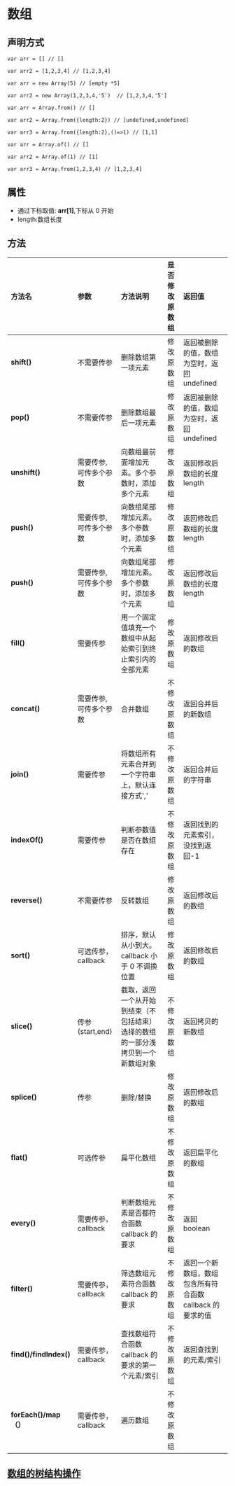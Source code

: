 # 数组

## 声明方式

```
var arr = [] // []

var arr2 = [1,2,3,4] // [1,2,3,4]
```

```
var arr = new Array(5) // [empty *5]

var arr2 = new Array(1,2,3,4,'5')  // [1,2,3,4,'5']
```

```
var arr = Array.from() // []

var arr2 = Array.from({length:2}) // [undefined,undefined]

var arr3 = Array.from({length:2},()=>1) // [1,1]
```

```
var arr = Array.of() // []

var arr2 = Array.of(1) // [1]

var arr3 = Array.from(1,2,3,4) // [1,2,3,4]
```

## 属性

- 通过下标取值: **arr[1]**,下标从 0 开始
- length:数组长度

## 方法

| 方法名                 | 参数                  | 方法说明                                                                         | 是否修改原数组 | 返回值                                                   |
| :--------------------- | :-------------------- | :------------------------------------------------------------------------------- | :------------- | :------------------------------------------------------- |
| **shift()**            | 不需要传参            | 删除数组第一项元素                                                               | 修改原数组     | 返回被删除的值，数组为空时，返回 undefined               |
| **pop()**              | 不需要传参            | 删除数组最后一项元素                                                             | 修改原数组     | 返回被删除的值，数组为空时，返回 undefined               |
| **unshift()**          | 需要传参,可传多个参数 | 向数组最前面增加元素。多个参数时，添加多个元素                                   | 修改原数组     | 返回修改后数组的长度 length                              |
| **push()**             | 需要传参,可传多个参数 | 向数组尾部增加元素。多个参数时，添加多个元素                                     | 修改原数组     | 返回修改后数组的长度 length                              |
| **push()**             | 需要传参,可传多个参数 | 向数组尾部增加元素。多个参数时，添加多个元素                                     | 修改原数组     | 返回修改后数组的长度 length                              |
| **fill()**             | 需要传参              | 用一个固定值填充一个数组中从起始索引到终止索引内的全部元素                       | 修改原数组     | 返回修改后的数组                                         |
| **concat()**           | 需要传参,可传多个参数 | 合并数组                                                                         | 不修改原数组   | 返回合并后的新数组                                       |
| **join()**             | 需要传参              | 将数组所有元素合并到一个字符串上，默认连接方式','                                | 不修改原数组   | 返回合并后的字符串                                       |
| **indexOf()**          | 需要传参              | 判断参数值是否在数组存在                                                         | 不修改原数组   | 返回找到的元素索引，没找到返回-1                         |
| **reverse()**          | 不需要传参            | 反转数组                                                                         | 修改原数组     | 返回修改后的数组                                         |
| **sort()**             | 可选传参，callback    | 排序，默认从小到大。callback 小于 0 不调换位置                                   | 修改原数组     | 返回修改后的数组                                         |
| **slice()**            | 传参(start,end)       | 截取，返回一个从开始到结束（不包括结束）选择的数组的一部分浅拷贝到一个新数组对象 | 不修改原数组   | 返回拷贝的新数组                                         |
| **splice()**           | 传参                  | 删除/替换                                                                        | 修改原数组     | 返回修改后的数组                                         |
| **flat()**             | 可选传参              | 扁平化数组                                                                       | 不修改原数组   | 返回扁平化的数组                                         |
| **every()**            | 需要传参，callback    | 判断数组元素是否都符合函数 callback 的要求                                       | 不修改原数组   | 返回 boolean                                             |
| **filter()**           | 需要传参，callback    | 筛选数组元素符合函数 callback 的要求                                             | 不修改原数组   | 返回一个新数组，数组包含所有符合函数 callback 的要求的值 |
| **find()/findIndex()** | 需要传参，callback    | 查找数组符合函数 callback 的要求的第一个元素/索引                                | 不修改原数组   | 返回查找到的元素/索引                                    |
| **forEach()/map（）**  | 需要传参，callback    | 遍历数组                                                                         | 不修改原数组   |                                                          |

## [数组的树结构操作](https://github.com/zchfeng/base/tree/master/pages/tree-operation)
